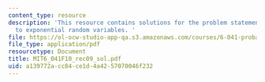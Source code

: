 ```yaml
---
content_type: resource
description: 'This resource contains solutions for the problem statements related
  to exponential random variables. '
file: https://ol-ocw-studio-app-qa.s3.amazonaws.com/courses/6-041-probabilistic-systems-analysis-and-applied-probability-fall-2010/a139772acc84ce1d4a4257070046f232_MIT6_041F10_rec09_sol.pdf
file_type: application/pdf
resourcetype: Document
title: MIT6_041F10_rec09_sol.pdf
uid: a139772a-cc84-ce1d-4a42-57070046f232
---
```

